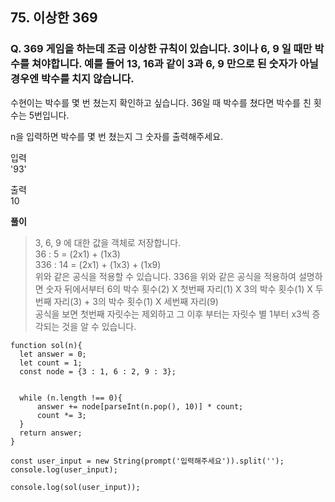## 75. 이상한 369

### Q. 369 게임을 하는데 조금 이상한 규칙이 있습니다. 3이나 6, 9 일 때만 박수를 쳐야합니다. 예를 들어 13, 16과 같이 3과 6, 9 만으로 된 숫자가 아닐 경우엔 박수를 치지 않습니다.

수현이는 박수를 몇 번 쳤는지 확인하고 싶습니다. 36일 때 박수를 쳤다면 박수를 친 횟수는 5번입니다.

n을 입력하면 박수를 몇 번 쳤는지 그 숫자를 출력해주세요.

입력  
'93'

출력  
10

**풀이**

> 3, 6, 9 에 대한 값을 객체로 저장합니다.  
> 36 : 5 = (2x1) + (1x3)  
> 336 : 14 = (2x1) + (1x3) + (1x9)  
> 위와 같은 공식을 적용할 수 있습니다.
> 336을 위와 같은 공식을 적용하여 설명하면 숫자 뒤에서부터
> 6의 박수 횟수(2) X 첫번째 자리(1) X 3의 박수 횟수(1) X 두번째 자리(3) + 3의 박수 횟수(1) X 세번째 자리(9)  
> 공식을 보면 첫번째 자릿수는 제외하고 그 이후 부터는 자릿수 별 1부터 x3씩 증각되는 것을 알 수 있습니다.

```
function sol(n){
  let answer = 0;
  let count = 1;
  const node = {3 : 1, 6 : 2, 9 : 3};


  while (n.length !== 0){
      answer += node[parseInt(n.pop(), 10)] * count;
      count *= 3;
  }
  return answer;
}

const user_input = new String(prompt('입력해주세요')).split('');
console.log(user_input);

console.log(sol(user_input));
```
